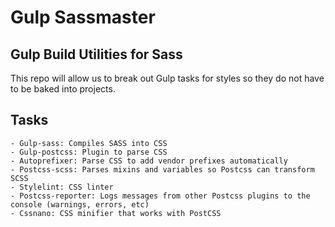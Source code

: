 # Gulp Sassmaster

## Gulp Build Utilities for Sass

This repo will allow us to break out Gulp tasks for styles so they do not have to be baked into projects.

## Tasks

	- Gulp-sass: Compiles SASS into CSS
	- Gulp-postcss: Plugin to parse CSS
	- Autoprefixer: Parse CSS to add vendor prefixes automatically
	- Postcss-scss: Parses mixins and variables so Postcss can transform SCSS
	- Stylelint: CSS linter
	- Postcss-reporter: Logs messages from other Postcss plugins to the console (warnings, errors, etc)
	- Cssnano: CSS minifier that works with PostCSS
